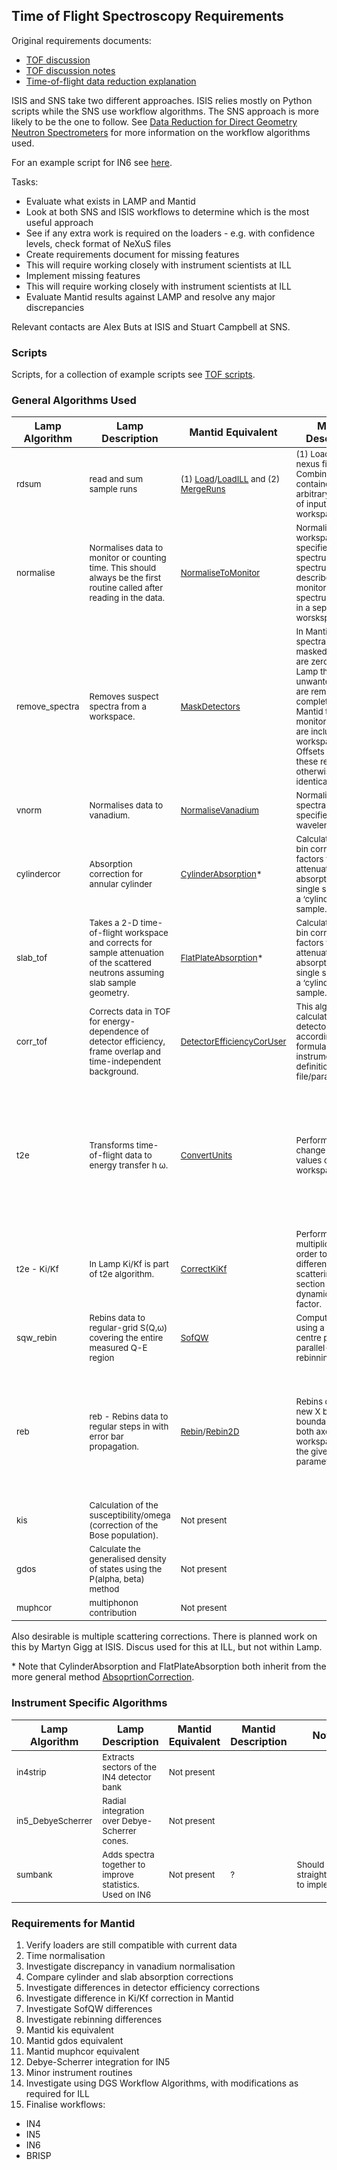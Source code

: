 ## Time of Flight Spectroscopy Requirements

Original requirements documents:
 * [TOF discussion](TOF_and_BS/Bastille_TOF_Discussion_Doc_020415.pdf)
 * [TOF discussion notes](TOF_and_BS/Bastille_TOF_Discussion_Notes_020415.pdf)
 * [Time-of-flight data reduction explanation](TOF_and_BS/TOF_BjornFak.pdf)

ISIS and SNS take two different approaches. ISIS relies mostly on Python scripts while the SNS use workflow algorithms. The SNS approach is more likely to be the one to follow. See [Data Reduction for Direct Geometry Neutron Spectrometers](https://github.com/mantidproject/documents/raw/master/Help/DGSReduction/DGSmain_v1_0.pdf) for more information on the workflow algorithms used.

For an example script for IN6 see [here](https://www.ill.eu/fileadmin/users_files/img/instruments_and_support/support_facilities/computing_for_science/Computing_for_Science/Data_analysis/in6.py).

Tasks:
* Evaluate what exists in LAMP and Mantid
 * Look at both SNS and ISIS workflows to determine which is the most useful approach
 * See if any extra work is required on the loaders - e.g. with confidence levels, check format of NeXuS files
* Create requirements document for missing features
 * This will require working closely with instrument scientists at ILL
* Implement missing features
 * This will require working closely with instrument scientists at ILL
* Evaluate Mantid results against LAMP and resolve any major discrepancies

Relevant contacts are Alex Buts at ISIS and Stuart Campbell at SNS.

### Scripts

Scripts, for a collection of example scripts see [TOF scripts](TOF_and_BS/TOF_scripts.md).

### General Algorithms Used

| Lamp Algorithm | Lamp Description | Mantid Equivalent | Mantid Description | Notes |
|---|---|---|---|---|
| <sub> rdsum | <sub> read and sum sample runs | <sub> (1) [Load](http://docs.mantidproject.org/nightly/algorithms/Load-v1.html)/[LoadILL](http://docs.mantidproject.org/nightly/algorithms/LoadILL-v1.html) and  (2) [MergeRuns](http://docs.mantidproject.org/nightly/algorithms/MergeRuns-v1.html) | <sub> (1) Loads a ILL nexus file. (2) Combines the data contained in an arbitrary number of input workspaces. | <sub> Loaders exist for IN4, IN5 and IN6 already. Gives identical results to Lamp, but requires start and end points for each channel. |
| <sub> normalise | <sub> Normalises data to monitor or counting time. This should always be the first routine called after reading in the data. | <sub> [NormaliseToMonitor](http://docs.mantidproject.org/nightly/algorithms/NormaliseToMonitor-v1.html) | <sub> Normalizes a 2D workspace by a specified spectrum, spectrum, described by a monitor ID or spectrum provided in a separate worskspace. | <sub> No normalisation by time currently exists. |
| <sub> remove_spectra | <sub> Removes suspect spectra from a workspace. | <sub> [MaskDetectors](http://docs.mantidproject.org/nightly/algorithms/MaskDetectors-v1.html) | <sub> In Mantid the spectra for the masked detectors are zeroed. In Lamp the unwanted spectra are removed completely. In Mantid the three monitor detectors are included in the workspace. Offsets aside, these results are otherwise identical. |
| <sub> vnorm | <sub>  Normalises data to vanadium. | <sub> [NormaliseVanadium](http://docs.mantidproject.org/nightly/algorithms/NormaliseVanadium-v1.html) | <sub> Normalises all spectra to a specified wavelength. | <sub> Small discrepancy in normalisations found by Wilcke. |
| <sub> cylindercor | <sub> Absorption correction for annular cylinder | <sub> [CylinderAbsorption](http://docs.mantidproject.org/nightly/algorithms/CylinderAbsorption)* | <sub> Calculates bin-by-bin correction factors for attenuation due to absorption and single scattering in a ‘cylindrical’ sample. | <sub> No comparison has been made of these yet. |
| <sub> slab_tof | <sub> Takes a 2-D time-of-flight workspace and corrects for sample attenuation of the scattered neutrons assuming slab sample geometry.  | <sub> [FlatPlateAbsorption](http://docs.mantidproject.org/nightly/algorithms/FlatPlateAbsorption)* | <sub>  Calculates bin-by-bin correction factors for attenuation due to absorption and single scattering in a ‘cylindrical’ sample. | <sub> No comparison has been made of these yet. |
| <sub> corr_tof | <sub> Corrects data in TOF for energy-dependence of detector efficiency, frame overlap and time-independent background. | <sub> [DetectorEfficiencyCorUser](http://docs.mantidproject.org/nightly/algorithms/DetectorEfficiencyCorUser-v1.html) | <sub> This algorithm calculates the detector efficiency according the formula set in the instrument definition file/parameters. | <sub> These are not identical between Lamp and Mantid, despite DetectorEfficiencyCorUser attempting to replicate the Lamp behaviour. |
| <sub> t2e | <sub> Transforms time-of-flight data to energy transfer h &#969;. | <sub> [ConvertUnits](http://docs.mantidproject.org/nightly/algorithms/ConvertUnits-v1.html) | <sub> Performs a unit change on the X values of a workspace. | <sub> The Lamp algorithm performs three steps - convert to dE, correct for Ki/Kf, correct for dT/dE. Mantid treats these separately, but does not have a separate dT/dE correction. The dT/dE correction seems to be done in the SofQW step in Mantid. Without the corrections in Lamp t2e and ConvertUnits are identical. |
| <sub> t2e - Ki/Kf | <sub> In Lamp Ki/Kf is part of t2e algorithm. | <sub> [CorrectKiKf](http://docs.mantidproject.org/nightly/algorithms/ConvertUnits-v1.html) | <sub> Performs k_i/k_f multiplication, in order to transform differential scattering cross section into dynamic structure factor. | <sub> A small difference was found between Lamp and Mantid, which is proportional to the counts. |
| <sub> sqw_rebin | <sub> Rebins data to regular-grid S(Q,&#969;) covering the entire measured Q-E region | <sub> [SofQW](http://docs.mantidproject.org/nightly/algorithms/SofQW-v1.html) | <sub> Computes S(Q,&#969;) using a either centre point or parallel-piped rebinning. | <sub> Some minor differences exist here. See report by Wilcke for more information on the comparison. |
| <sub> reb | <sub> reb - Rebins data to regular steps in  with error bar propagation. | <sub> [Rebin](http://docs.mantidproject.org/nightly/algorithms/Rebin-v1.html)/[Rebin2D](http://docs.mantidproject.org/nightly/algorithms/Rebin2D-v1.html) | <sub> Rebins data with new X bin boundaries./Rebins both axes of a 2D workspace using the given parameters | <sub> Some minor differences exist here. See report by Wilcke for more information on the comparison. Note that the comments by Wilcke about preserving the count/integral should be resolvable, for plotting this is configurable under Preferences -> 2D plots -> Normalize histograms to bin width. |
| <sub> kis | <sub> Calculation of the susceptibility/omega (correction of the Bose population). | <sub> Not present | | |
| <sub> gdos | <sub> Calculate the generalised density of states using the P(alpha, beta) method | <sub> Not present | | <sub> A similar algorithm might be [simulated density of states](http://docs.mantidproject.org/nightly/algorithms/SimulatedDensityOfState). This requires simulation input. |
| <sub> muphcor | <sub> multiphonon contribution | <sub> Not present | | |

Also desirable is multiple scattering corrections. There is planned work on this by Martyn Gigg at ISIS. Discus used for this at ILL, but not within Lamp.

\* Note that CylinderAbsorption and FlatPlateAbsorption both inherit from the more general method [AbsoprtionCorrection](http://docs.mantidproject.org/nightly/algorithms/AbsorptionCorrection).

### Instrument Specific Algorithms

| Lamp Algorithm | Lamp Description | Mantid Equivalent | Mantid Description | Notes |
|---|---|---|---|---|
| <sub> in4strip | <sub> Extracts sectors of the IN4 detector bank | <sub> Not present | | |
| <sub> in5_DebyeScherrer | <sub> Radial integration over Debye-Scherrer cones. | <sub> Not present | | |
| <sub> sumbank | <sub> Adds spectra together to improve statistics. Used on IN6 | <sub> Not present | <sub> ? | <sub> Should be straightforward to implement |

### Requirements for Mantid

1. Verify loaders are still compatible with current data
1. Time normalisation
1. Investigate discrepancy in vanadium normalisation
1. Compare cylinder and slab absorption corrections
1. Investigate differences in detector efficiency corrections
1. Investigate difference in Ki/Kf correction in Mantid
1. Investigate SofQW differences
1. Investigate rebinning differences
1. Mantid kis equivalent
1. Mantid gdos equivalent
1. Mantid muphcor equivalent
1. Debye-Scherrer integration for IN5
1. Minor instrument routines
1. Investigate using DGS Workflow Algorithms, with modifications as required for ILL
1. Finalise workflows:
 * IN4
 * IN5
 * IN6
 * BRISP

